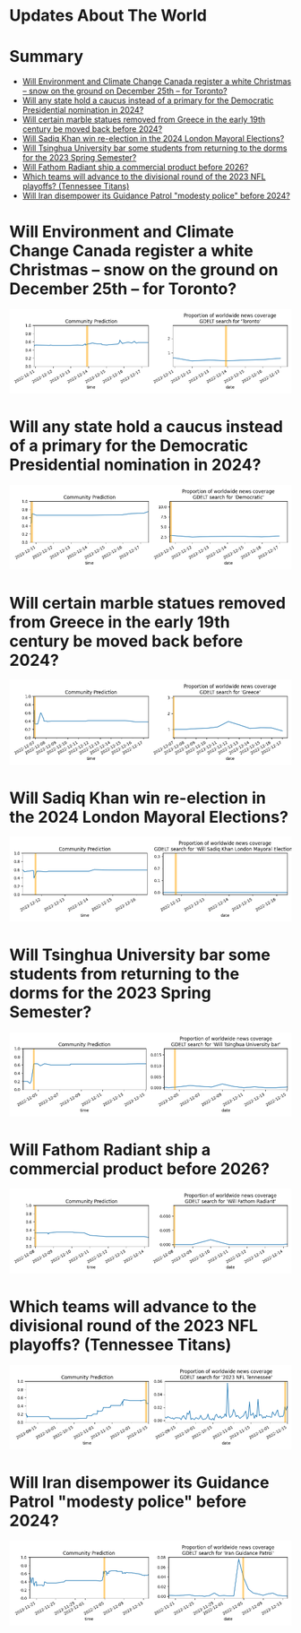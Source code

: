 
Updates About The World
=======================

Summary
=======

* [Will Environment and Climate Change Canada register a white Christmas – snow on the ground on December 25th – for Toronto?](#will-environment-and-climate-change-canada-register-a-white-christmas--snow-on-the-ground-on-december-25th--for-toronto)
* [Will any state hold a caucus instead of a primary for the Democratic Presidential nomination in 2024?](#will-any-state-hold-a-caucus-instead-of-a-primary-for-the-democratic-presidential-nomination-in-2024)
* [Will certain marble statues removed from Greece in the early 19th century be moved back before 2024?](#will-certain-marble-statues-removed-from-greece-in-the-early-19th-century-be-moved-back-before-2024)
* [Will Sadiq Khan win re-election in the 2024 London Mayoral Elections?](#will-sadiq-khan-win-re-election-in-the-2024-london-mayoral-elections)
* [Will Tsinghua University bar some students from returning to the dorms for the 2023 Spring Semester?](#will-tsinghua-university-bar-some-students-from-returning-to-the-dorms-for-the-2023-spring-semester)
* [Will Fathom Radiant ship a commercial product before 2026?](#will-fathom-radiant-ship-a-commercial-product-before-2026)
* [Which teams will advance to the divisional round of the 2023 NFL playoffs? (Tennessee Titans)](#which-teams-will-advance-to-the-divisional-round-of-the-2023-nfl-playoffs-tennessee-titans)
* [Will Iran disempower its Guidance Patrol "modesty police" before 2024?](#will-iran-disempower-its-guidance-patrol-modesty-police-before-2024)

# Will Environment and Climate Change Canada register a white Christmas – snow on the ground on December 25th – for Toronto?


![Toronto "white Christmas"](assets/01.png)
# Will any state hold a caucus instead of a primary for the Democratic Presidential nomination in 2024?


![Any State Dem Pres. Caucus in 2024](assets/03.png)
# Will certain marble statues removed from Greece in the early 19th century be moved back before 2024?


![Will certain statues go to Greece by 2024?](assets/04.png)
# Will Sadiq Khan win re-election in the 2024 London Mayoral Elections?


![Sadiq Khan re-elected in 2024](assets/06.png)
# Will Tsinghua University bar some students from returning to the dorms for the 2023 Spring Semester?


![Tsinghua University Dorms Closed Spring 2023?](assets/07.png)
# Will Fathom Radiant ship a commercial product before 2026?


![Fathom Radiant Product Launch by 2026](assets/08.png)
# Which teams will advance to the divisional round of the 2023 NFL playoffs? (Tennessee Titans)


![Tennessee Titans](assets/09.png)
# Will Iran disempower its Guidance Patrol "modesty police" before 2024?


![Iranian modesty police disempowered by 2024](assets/10.png)